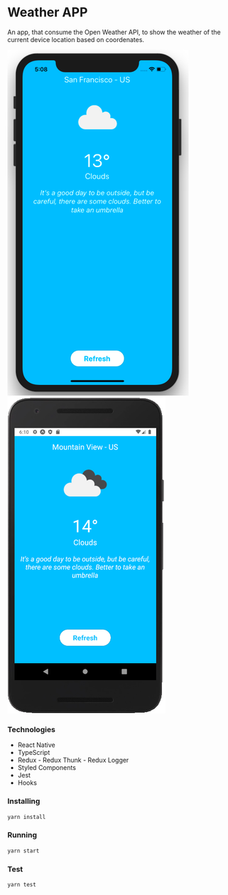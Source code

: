 # Weather APP

An app, that consume the Open Weather API, to show the weather of the current device location based on coordenates.

![alt text](https://github.com/yurisamagaia/weather/blob/master/assets/ios_image.png)
![alt text](https://github.com/yurisamagaia/weather/blob/master/assets/android_image.png)

### Technologies
- React Native
- TypeScript
- Redux - Redux Thunk - Redux Logger
- Styled Components
- Jest
- Hooks

### Installing

```sh
yarn install
```

### Running

```sh
yarn start
```

### Test

```sh
yarn test
```